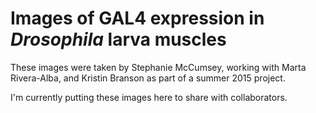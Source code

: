 # Images of GAL4 expression in _Drosophila_ larva muscles

These images were taken by Stephanie McCumsey, working with Marta Rivera-Alba, and Kristin Branson as part of a summer 2015 project.

I'm currently putting these images here to share with collaborators.